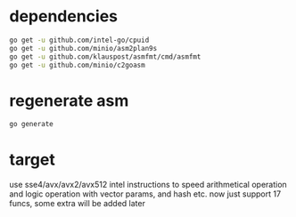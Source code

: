 # dependencies
```sh
go get -u github.com/intel-go/cpuid
go get -u github.com/minio/asm2plan9s
go get -u github.com/klauspost/asmfmt/cmd/asmfmt
go get -u github.com/minio/c2goasm
```

# regenerate asm
```sh
go generate
```

# target
use sse4/avx/avx2/avx512 intel instructions to speed arithmetical operation and logic operation
with vector params, and hash etc.
now just support 17 funcs, some extra will be added later